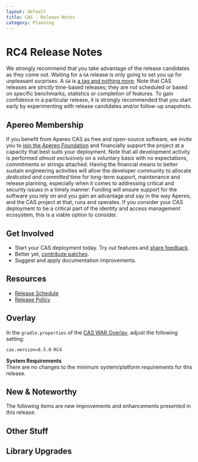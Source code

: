 ```yaml
---
layout: default
title: CAS - Release Notes
category: Planning
---
```


# RC4 Release Notes

We strongly recommend that you take advantage of the release candidates as they come out. Waiting
for a `GA` release is only going to set you up for unpleasant surprises. A `GA`
is [a tag and nothing more](https://apereo.github.io/2017/03/08/the-myth-of-ga-rel/). Note that CAS
releases are *strictly* time-based releases; they are not scheduled or based on
specific benchmarks, statistics or completion of features. To gain confidence in
a particular release, it is strongly recommended that you start early by
experimenting with release candidates and/or follow-up snapshots.

## Apereo Membership

If you benefit from Apereo CAS as free and open-source software, we
invite you to [join the Apereo Foundation](https://www.apereo.org/content/apereo-membership)
and financially support the project at a capacity that best suits your
deployment. Note that all development activity is performed
*almost exclusively* on a voluntary basis with no expectations, commitments or strings
attached. Having the financial means to better sustain engineering activities will allow
the developer community to allocate *dedicated and committed* time for long-term
support, maintenance and release planning, especially when it comes to addressing
critical and security issues in a timely manner. Funding will ensure support for
the software you rely on and you gain an advantage and say in the way Apereo, and
the CAS project at that, runs and operates. If you consider your CAS deployment to
be a critical part of the identity and access management ecosystem, this is a viable option to consider.

## Get Involved

- Start your CAS deployment today. Try out features and [share feedback](/cas/Mailing-Lists.html).
- Better yet, [contribute patches](/cas/developer/Contributor-Guidelines.html).
- Suggest and apply documentation improvements.

## Resources

- [Release Schedule](https://github.com/apereo/cas/milestones)
- [Release Policy](/cas/developer/Release-Policy.html)

## Overlay

In the `gradle.properties` of the [CAS WAR Overlay](../installation/WAR-Overlay-Installation.html), adjust the following setting:

```properties
cas.version=6.5.0-RC4
```

<div class="alert alert-info">
<strong>System Requirements</strong><br/>There are no changes to the 
minimum system/platform requirements for this release.
</div>

## New & Noteworthy

The following items are new improvements and enhancements presented in this release.

## Other Stuff

## Library Upgrades

